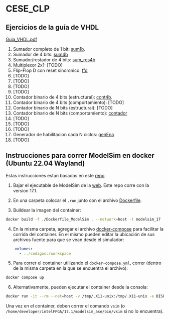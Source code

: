 # CESE_CLP

## Ejercicios de la guía de VHDL
[Guia_VHDL.pdf](Guia_VHDL.pdf)
<!-- Los ejercicios de la guía a entregar para alcanzar el máximo puntaje (1.5) son:
 1, 2, 3, 4, 5, 6, 8, 10, 11, 13, 15, 17 y 18. -->
1. Sumador completo de 1 bit: [sum1b](./codigos/sum1b/fuentes/sum1b.vhd).
2. Sumador de 4 bits: [sum4b](./codigos/sum4b/fuentes/sum4b.vhd)
3. Sumador/restador de 4 bits: [sum_res4b](./codigos/sumres4b/fuentes/sum_res4b.vhd)
4. Multiplexor 2x1: [TODO]
5. Flip-Flop D con reset sincronico: [ffd](./codigos/ffd/fuentes/ffd.vhd)
6. [TODO]
7. [TODO]
8. [TODO]
9. [TODO]
10. Contador binario de 4 bits (estructural): [cont4b](./codigos/cont4b/fuentes/cont4b.vhd).
11. Contador binario de 4 bits (comportamiento): [TODO]
12. Contador binario de N bits (estructural): [TODO]
13. Contador binario de N bits (comportamiento): [contador](./codigos/contador/fuentes/contador.vhd)
14. [TODO]
15. [TODO]
16. [TODO]
17. Generador de habilitacion cada N ciclos: [genEna](./codigos/genEna/fuentes/genEna.vhd)
18. [TODO]

## Instrucciones para correr ModelSim en docker (Ubuntu 22.04 Wayland)

Estas instrucciones estan basadas en este [repo](https://gitlab.cern.ch/ecalvo/CI-hdl/-/blob/master/Dockerfile_ModelSim).

1. Bajar el ejecutable de ModelSim de la [web](https://www.intel.com/content/www/us/en/software-kit/750291/modelsim-intel-fpgas-standard-edition-software-version-17-1.html). Este repo corre con la version 17.1.

2. En una carpeta colocar el `.run` junto con el archivo [Dockerfile](./modelsim/Dockerfile.modelsim17).

3. Buildear la imagen del container:
```bash
docker build -f ./Dockerfile_ModelSim . --network=host -t modelsim_17
```
4. En la misma carpeta, agregar el archivo [docker-compose](./modelsim/docker-compose.yml) para facilitar la corrida del container. En el mismo pueden editar la ubicación de sus archivos fuente para que se vean desde el simulador:
```yml
    volumes:
      - ../codigos:/workspace
```
5.  Para correr el container utilizando el `docker-compose.yml`, correr (dentro de la misma carpeta en la que se encuentra el archivo):
```bash
docker compose up
```
6. Alternativamente, pueden ejecutar el container desde la consola:
```bash
docker run -it --rm --net=host -v /tmp/.X11-unix:/tmp/.X11-unix -e DISPLAY=unix$DISPLAY -v /etc/machine-id:/etc/machine-id modelsim_17
```
Una vez en el container, deben correr el comando `vsim` (o `/home/developer/intelFPGA/17.1/modelsim_ase/bin/vsim` si no lo encuentra).
